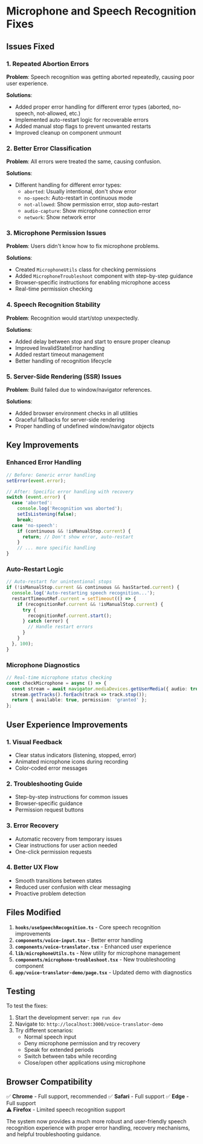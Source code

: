 # Microphone and Speech Recognition Fixes

## Issues Fixed

### 1. **Repeated Abortion Errors**
**Problem**: Speech recognition was getting aborted repeatedly, causing poor user experience.

**Solutions**:
- Added proper error handling for different error types (aborted, no-speech, not-allowed, etc.)
- Implemented auto-restart logic for recoverable errors
- Added manual stop flags to prevent unwanted restarts
- Improved cleanup on component unmount

### 2. **Better Error Classification**
**Problem**: All errors were treated the same, causing confusion.

**Solutions**:
- Different handling for different error types:
  - `aborted`: Usually intentional, don't show error
  - `no-speech`: Auto-restart in continuous mode
  - `not-allowed`: Show permission error, stop auto-restart
  - `audio-capture`: Show microphone connection error
  - `network`: Show network error

### 3. **Microphone Permission Issues**
**Problem**: Users didn't know how to fix microphone problems.

**Solutions**:
- Created `MicrophoneUtils` class for checking permissions
- Added `MicrophoneTroubleshoot` component with step-by-step guidance
- Browser-specific instructions for enabling microphone access
- Real-time permission checking

### 4. **Speech Recognition Stability**
**Problem**: Recognition would start/stop unexpectedly.

**Solutions**:
- Added delay between stop and start to ensure proper cleanup
- Improved InvalidStateError handling
- Added restart timeout management
- Better handling of recognition lifecycle

### 5. **Server-Side Rendering (SSR) Issues**
**Problem**: Build failed due to window/navigator references.

**Solutions**:
- Added browser environment checks in all utilities
- Graceful fallbacks for server-side rendering
- Proper handling of undefined window/navigator objects

## Key Improvements

### Enhanced Error Handling
```typescript
// Before: Generic error handling
setError(event.error);

// After: Specific error handling with recovery
switch (event.error) {
  case 'aborted':
    console.log('Recognition was aborted');
    setIsListening(false);
    break;
  case 'no-speech':
    if (continuous && !isManualStop.current) {
      return; // Don't show error, auto-restart
    }
    // ... more specific handling
}
```

### Auto-Restart Logic
```typescript
// Auto-restart for unintentional stops
if (!isManualStop.current && continuous && hasStarted.current) {
  console.log('Auto-restarting speech recognition...');
  restartTimeoutRef.current = setTimeout(() => {
    if (recognitionRef.current && !isManualStop.current) {
      try {
        recognitionRef.current.start();
      } catch (error) {
        // Handle restart errors
      }
    }
  }, 100);
}
```

### Microphone Diagnostics
```typescript
// Real-time microphone status checking
const checkMicrophone = async () => {
  const stream = await navigator.mediaDevices.getUserMedia({ audio: true });
  stream.getTracks().forEach(track => track.stop());
  return { available: true, permission: 'granted' };
};
```

## User Experience Improvements

### 1. **Visual Feedback**
- Clear status indicators (listening, stopped, error)
- Animated microphone icons during recording
- Color-coded error messages

### 2. **Troubleshooting Guide**
- Step-by-step instructions for common issues
- Browser-specific guidance
- Permission request buttons

### 3. **Error Recovery**
- Automatic recovery from temporary issues
- Clear instructions for user action needed
- One-click permission requests

### 4. **Better UX Flow**
- Smooth transitions between states
- Reduced user confusion with clear messaging
- Proactive problem detection

## Files Modified

1. **`hooks/useSpeechRecognition.ts`** - Core speech recognition improvements
2. **`components/voice-input.tsx`** - Better error handling
3. **`components/voice-translator.tsx`** - Enhanced user experience
4. **`lib/microphoneUtils.ts`** - New utility for microphone management
5. **`components/microphone-troubleshoot.tsx`** - New troubleshooting component
6. **`app/voice-translator-demo/page.tsx`** - Updated demo with diagnostics

## Testing

To test the fixes:
1. Start the development server: `npm run dev`
2. Navigate to: `http://localhost:3000/voice-translator-demo`
3. Try different scenarios:
   - Normal speech input
   - Deny microphone permission and try recovery
   - Speak for extended periods
   - Switch between tabs while recording
   - Close/open other applications using microphone

## Browser Compatibility

✅ **Chrome** - Full support, recommended
✅ **Safari** - Full support
✅ **Edge** - Full support  
⚠️ **Firefox** - Limited speech recognition support

The system now provides a much more robust and user-friendly speech recognition experience with proper error handling, recovery mechanisms, and helpful troubleshooting guidance.